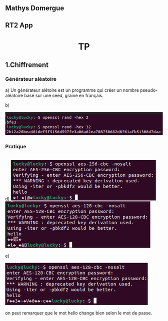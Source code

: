 ## Mathys Domergue
## RT2 App

# <center> TP


## 1.Chiffrement


### Générateur aléatoire

a) Un générateur alétoire est un programme qui créer un nombre pseudo-aléatoire basé sur une seed, graine en français.

b) 

<img src= img/or.png>


### Pratique
</br>
d)

<img src=img/dp.png>
<img src= img/dp2.png>

e)

<img src=img/pe.png>

on peut remarquer que le mot hello change bien selon le mot de passe.